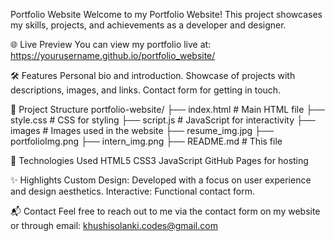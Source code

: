 Portfolio Website
Welcome to my Portfolio Website! 
This project showcases my skills, projects, and achievements as a developer and designer.

🌐 Live Preview
You can view my portfolio live at:
https://yourusername.github.io/portfolio_website/

🛠️ Features
Personal bio and introduction.
Showcase of projects with descriptions, images, and links.
Contact form for getting in touch.

📂 Project Structure
portfolio-website/
├── index.html       # Main HTML file
├── style.css        # CSS for styling
├── script.js        # JavaScript for interactivity
├── images           # Images used in the website
    ├── resume_img.jpg
    ├── portfolioImg.png
    ├── intern_img.png
├── README.md        # This file

🎨 Technologies Used
HTML5
CSS3
JavaScript
GitHub Pages for hosting

✨ Highlights
Custom Design: Developed with a focus on user experience and design aesthetics.
Interactive: Functional contact form.

📬 Contact
Feel free to reach out to me via the contact form on my website or through email:
khushisolanki.codes@gmail.com

